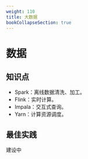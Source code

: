```yaml
---
weight: 110
title: 大数据
bookCollapseSection: true
---
```


# 数据

## 知识点

- Spark：离线数据清洗、加工。
- Flink：实时计算。
- Impala：交互式查询。
- Yarn：计算资源调度。

## 最佳实践

建设中
